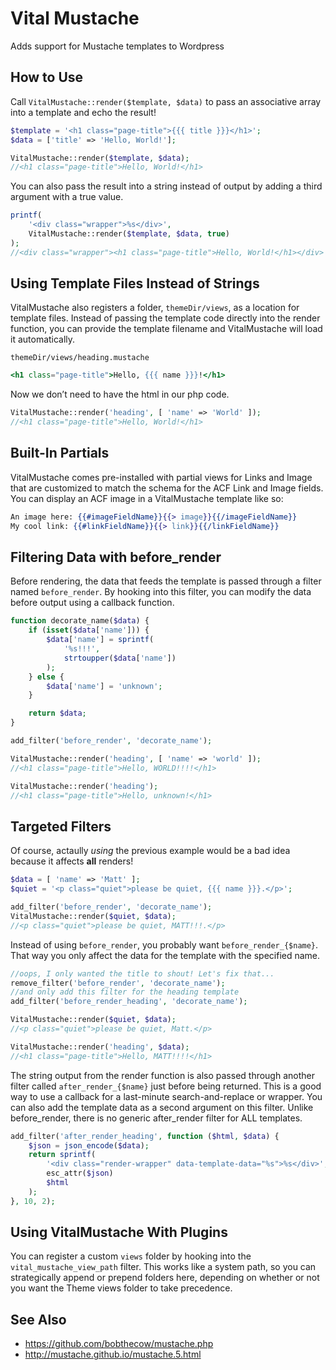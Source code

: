 # Vital Mustache

Adds support for Mustache templates to Wordpress

## How to Use

Call `VitalMustache::render($template, $data)` to pass an associative array
into a template and echo the result!
```php
$template = '<h1 class="page-title">{{{ title }}}</h1>';
$data = ['title' => 'Hello, World!'];

VitalMustache::render($template, $data);
//<h1 class="page-title">Hello, World!</h1>
```

You can also pass the result into a string instead of output by adding a
third argument with a true value.

```php
printf(
	'<div class="wrapper">%s</div>',
	VitalMustache::render($template, $data, true)
);
//<div class="wrapper"><h1 class="page-title">Hello, World!</h1></div>
```

## Using Template Files Instead of Strings

VitalMustache also registers a folder, `themeDir/views`, as a location for
template files. Instead of passing the template code directly into the render
function, you can provide the template filename and VitalMustache will load
it automatically.

`themeDir/views/heading.mustache`
```mustache
<h1 class="page-title">Hello, {{{ name }}}!</h1>
```

Now we don’t need to have the html in our php code.

```php
VitalMustache::render('heading', [ 'name' => 'World' ]);
//<h1 class="page-title">Hello, World!</h1>
```

## Built-In Partials

VitalMustache comes pre-installed with partial views for Links and Image that
are customized to match the schema for the ACF Link and Image fields. You can
display an ACF image in a VitalMustache template like so:

```mustache
An image here: {{#imageFieldName}}{{> image}}{{/imageFieldName}}
My cool link: {{#linkFieldName}}{{> link}}{{/linkFieldName}}
```

## Filtering Data with before_render

Before rendering, the data that feeds the template is passed through a filter
named `before_render`. By hooking into this filter, you can modify the data
before output using a callback function.

```php
function decorate_name($data) {
	if (isset($data['name'])) {
		$data['name'] = sprintf(
			'%s!!!',
			strtoupper($data['name'])
		);
	} else {
		$data['name'] = 'unknown';
	}

	return $data;
}

add_filter('before_render', 'decorate_name');

VitalMustache::render('heading', [ 'name' => 'world' ]);
//<h1 class="page-title">Hello, WORLD!!!!</h1>

VitalMustache::render('heading');
//<h1 class="page-title">Hello, unknown!</h1>
```

## Targeted Filters

Of course, actaully *using* the previous example would be a bad idea because
it affects **all** renders!

```php
$data = [ 'name' => 'Matt' ];
$quiet = '<p class="quiet">please be quiet, {{{ name }}}.</p>';

add_filter('before_render', 'decorate_name');
VitalMustache::render($quiet, $data);
//<p class="quiet">please be quiet, MATT!!!.</p>
```

Instead of using `before_render`, you probably want `before_render_{$name}`.
That way you only affect the data for the template with the specified name.

```php
//oops, I only wanted the title to shout! Let's fix that...
remove_filter('before_render', 'decorate_name');
//and only add this filter for the heading template
add_filter('before_render_heading', 'decorate_name');

VitalMustache::render($quiet, $data);
//<p class="quiet">please be quiet, Matt.</p>

VitalMustache::render('heading', $data);
//<h1 class="page-title">Hello, MATT!!!!</h1>
```

The string output from the render function is also passed through another
filter called `after_render_{$name}` just before being returned. This is a
good way to use a callback for a last-minute search-and-replace or wrapper.
You can also add the template data as a second argument on this filter.
Unlike before_render, there is no generic after_render filter for ALL
templates.

```php
add_filter('after_render_heading', function ($html, $data) {
	$json = json_encode($data);
	return sprintf(
		'<div class="render-wrapper" data-template-data="%s">%s</div>',
		esc_attr($json)
		$html
	);
}, 10, 2);
```

## Using VitalMustache With Plugins

You can register a custom `views` folder by hooking into the
`vital_mustache_view_path` filter. This works like a system path, so you can
strategically append or prepend folders here, depending on whether or not you
want the Theme views folder to take precedence.

## See Also

* https://github.com/bobthecow/mustache.php
* http://mustache.github.io/mustache.5.html
